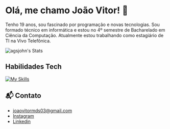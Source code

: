 # Olá, me chamo João Vitor! 👋

Tenho 19 anos, sou fascinado por programação e novas tecnologias. Sou formado técnico em informática e estou no 4º semestre de Bacharelado em Ciência da Computação. Atualmente estou trabalhando como estagiário de TI na Vivo Telefônica. 

![agsjohn's Stats](https://github-readme-stats-agsjohns-projects.vercel.app/api?username=agsjohn&theme=github_dark_dimmed&show_icons=true&hide_border=true&count_private=true)

## Habilidades Tech
[![My Skills](https://skillicons.dev/icons?i=java,spring,flutter,mysql,postgres,mongodb,c,kotlin,html,css,javascript)](https://skillicons.dev)

## 📬 Contato

- [joaovitormds03@gmail.com](mailto:joaovitormds03@gmail.com)
- [Instagram](https://www.instagram.com/agsjohn/)
- [Linkedin](https://www.linkedin.com/in/joaovitormds/)

<!--
TODO: I’m currently working on
TODO: I’m currently learning
-->
